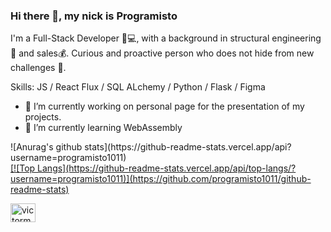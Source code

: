 ### Hi there 👋, my nick is Programisto

I'm a Full-Stack Developer 👨💻, with a background in structural engineering👷 and sales💰. Curious and proactive person who does not hide from new challenges 💪.

Skills: JS / React Flux / SQL ALchemy / Python / Flask / Figma

- 🔭 I’m currently working on personal page for the presentation of my projects. 
- 🌱 I’m currently learning WebAssembly 

<div>
  ![Anurag's github stats](https://github-readme-stats.vercel.app/api?username=programisto1011)
</div>
<a href="https://github.com/programisto1011/convoychat">
  [![Top Langs](https://github-readme-stats.vercel.app/api/top-langs/?username=programisto1011)](https://github.com/programisto1011/github-readme-stats)
</a>



<a href="https://linkedin.com/in/victormaynou" target="blank"><img align="center" src="https://raw.githubusercontent.com/rahuldkjain/github-profile-readme-generator/master/src/images/icons/Social/linked-in-alt.svg" alt="victormaynou" height="30" width="40" /></a>
</p>






